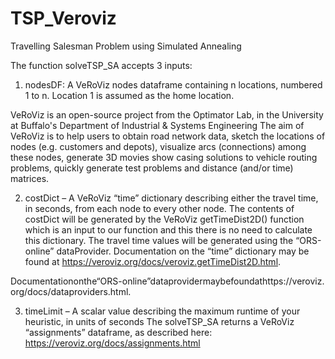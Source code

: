 # TSP_Veroviz

Travelling Salesman Problem using Simulated Annealing

The function solveTSP_SA accepts 3 inputs:

1. nodesDF: A VeRoViz nodes dataframe containing n locations, numbered 1 to n. Location 1 is assumed as the home location.

VeRoViz is an open-source project from the Optimator Lab, in the University at Buffalo's Department of Industrial & Systems Engineering
The aim of VeRoViz is to help users to obtain road network data, sketch the locations of nodes (e.g. customers and depots), 
visualize arcs (connections) among these nodes, generate 3D movies show casing solutions to vehicle routing problems, quickly generate test
problems and distance (and/or time) matrices.


2. costDict – A VeRoViz “time” dictionary describing either the travel time, in seconds, from each node to every other node.
The contents of costDict will be generated by the VeRoViz getTimeDist2D() function which is an input to our function and this there is
no need to calculate this dictionary. The travel time values will be generated using the “ORS-online” dataProvider.
Documentation on the “time” dictionary may be found at https://veroviz.org/docs/veroviz.getTimeDist2D.html. 

Documentationonthe“ORS-online”dataprovidermaybefoundathttps://veroviz. org/docs/dataproviders.html.

3. timeLimit – A scalar value describing the maximum runtime of your heuristic, in units of seconds
The solveTSP_SA returns a VeRoViz “assignments” dataframe, as described here: https://veroviz.org/docs/assignments.html
